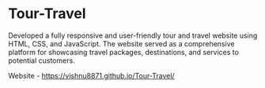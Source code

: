# Tour-Travel

Developed a fully responsive and user-friendly tour and travel website using HTML, CSS, and JavaScript. The website served as a comprehensive platform for showcasing travel packages, destinations, and services to potential customers.

Website - https://vishnu8871.github.io/Tour-Travel/

